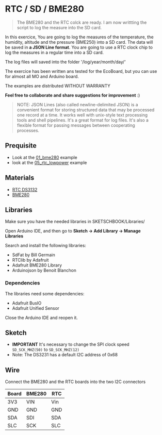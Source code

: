 # RTC / SD / BME280

> The BME280 and the RTC colck are ready. I am now writtting the script to log the measure into the SD card.

In this exercice, You are going to log the measures of the temperature, the humidity, altitude and the pressure (BME250) into a SD card. The data will be saved in **a JSON Line format**. You are going to use a RTC clock chip to log the measures in a regular time into a SD card.

The log files will saved into the folder '/log/year/month/day/'

The exercice has been written ans tested for the EcoBoard, but you can use for almost all MO and Arduino board.

The examples are distributed WITHOUT WARRANTY

**Feel free to collaborate and share suggestions for improvement** :)

> NOTE: JSON Lines (also called newline-delimited JSON) is a convenient format for storing structured data that may be processed one record at a time. It works well with unix-style text processing tools and shell pipelines. It's a great format for log files. It's also a flexible format for passing messages between cooperating processes. 

## Prequisite
* Look at the [01_bme280](https://github.com/ecosensors/EcoBoard/tree/master/examples/01_bme280) example
* look at the [05_rtc_lowpower](https://github.com/ecosensors/EcoBoard/tree/master/examples/05_rtc-lowpower) example

## Materials
* [RTC DS3132](https://www.adafruit.com/product/3013)
* [BME280](https://www.adafruit.com/product/2652)

## Libraries
Make sure you have the needed libraries in SKETSCHBOOK/Libraries/

Open Arduino IDE, and then go to **Sketch -> Add Library -> Manage Libraries** 

Search and install the following libraries:

* SdFat by Bill Germain
* RTClib by Adafruit
* Adafruit BME280 Library
* Arduinojson by Benoit Blanchon

### Dependencies
The libraries need some dependencies:

* Adafruit BusIO
* Adafruit Unified Sensor


Close the Arduino IDE and reopen it.

## Sketch
* **IMPORTANT** It's necessary to change the SPI clock speed `SD_SCK_MHZ(50)` to `SD_SCK_MHZ(12)`
* Note: The DS3231 has a default I2C address of 0x68

## Wire

Connect the BME280 and the RTC boards into the two I2C connectors

Board | BME280 | RTC
--- | --- | ---
3V3 | VIN | Vin
GND | GND | GND
SDA | SDI | SDA
SLC | SCK | SLC